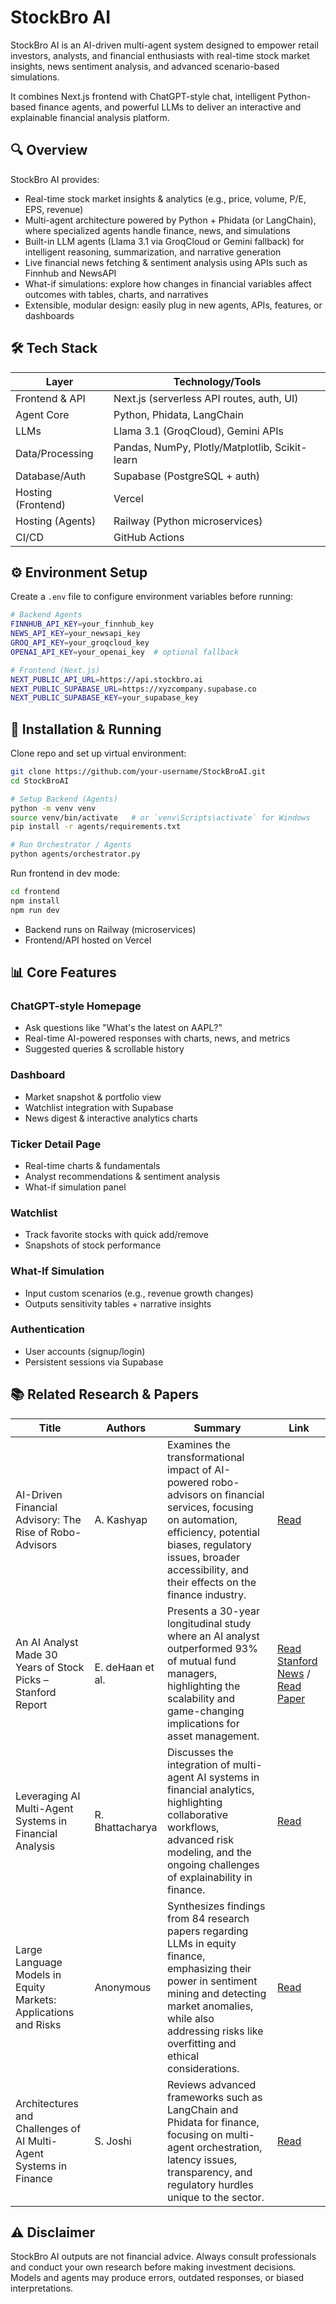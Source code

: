 # StockBro AI

StockBro AI is an AI-driven multi-agent system designed to empower retail investors, analysts, and financial enthusiasts with real-time stock market insights, news sentiment analysis, and advanced scenario-based simulations.

It combines Next.js frontend with ChatGPT-style chat, intelligent Python-based finance agents, and powerful LLMs to deliver an interactive and explainable financial analysis platform.

## 🔍 Overview

StockBro AI provides:

- Real-time stock market insights & analytics (e.g., price, volume, P/E, EPS, revenue)
- Multi-agent architecture powered by Python + Phidata (or LangChain), where specialized agents handle finance, news, and simulations
- Built-in LLM agents (Llama 3.1 via GroqCloud or Gemini fallback) for intelligent reasoning, summarization, and narrative generation
- Live financial news fetching & sentiment analysis using APIs such as Finnhub and NewsAPI
- What-if simulations: explore how changes in financial variables affect outcomes with tables, charts, and narratives
- Extensible, modular design: easily plug in new agents, APIs, features, or dashboards

## 🛠 Tech Stack

| Layer | Technology/Tools |
|-------|------------------|
| Frontend & API | Next.js (serverless API routes, auth, UI) |
| Agent Core | Python, Phidata, LangChain |
| LLMs | Llama 3.1 (GroqCloud), Gemini APIs |
| Data/Processing | Pandas, NumPy, Plotly/Matplotlib, Scikit-learn |
| Database/Auth | Supabase (PostgreSQL + auth) |
| Hosting (Frontend) | Vercel |
| Hosting (Agents) | Railway (Python microservices) |
| CI/CD | GitHub Actions |

## ⚙️ Environment Setup

Create a `.env` file to configure environment variables before running:

```bash
# Backend Agents
FINNHUB_API_KEY=your_finnhub_key
NEWS_API_KEY=your_newsapi_key
GROQ_API_KEY=your_groqcloud_key
OPENAI_API_KEY=your_openai_key  # optional fallback

# Frontend (Next.js)
NEXT_PUBLIC_API_URL=https://api.stockbro.ai
NEXT_PUBLIC_SUPABASE_URL=https://xyzcompany.supabase.co
NEXT_PUBLIC_SUPABASE_KEY=your_supabase_key
```

## 🚀 Installation & Running

Clone repo and set up virtual environment:

```bash
git clone https://github.com/your-username/StockBroAI.git
cd StockBroAI

# Setup Backend (Agents)
python -m venv venv
source venv/bin/activate   # or `venv\Scripts\activate` for Windows
pip install -r agents/requirements.txt

# Run Orchestrator / Agents
python agents/orchestrator.py
```

Run frontend in dev mode:

```bash
cd frontend
npm install
npm run dev
```

- Backend runs on Railway (microservices)
- Frontend/API hosted on Vercel

## 📊 Core Features

### ChatGPT-style Homepage
- Ask questions like "What's the latest on AAPL?"
- Real-time AI-powered responses with charts, news, and metrics
- Suggested queries & scrollable history

### Dashboard
- Market snapshot & portfolio view
- Watchlist integration with Supabase
- News digest & interactive analytics charts

### Ticker Detail Page
- Real-time charts & fundamentals
- Analyst recommendations & sentiment analysis
- What-if simulation panel

### Watchlist
- Track favorite stocks with quick add/remove
- Snapshots of stock performance

### What-If Simulation
- Input custom scenarios (e.g., revenue growth changes)
- Outputs sensitivity tables + narrative insights

### Authentication
- User accounts (signup/login)
- Persistent sessions via Supabase

## 📚 Related Research & Papers


| Title | Authors | Summary | Link |
|-------|---------|---------|------|
| AI-Driven Financial Advisory: The Rise of Robo-Advisors | A. Kashyap | Examines the transformational impact of AI-powered robo-advisors on financial services, focusing on automation, efficiency, potential biases, regulatory issues, broader accessibility, and their effects on the finance industry. | [Read](https://papers.ssrn.com/sol3/Delivery.cfm/5268858.pdf?abstractid=5268858&mirid=1) |
| An AI Analyst Made 30 Years of Stock Picks – Stanford Report | E. deHaan et al. | Presents a 30-year longitudinal study where an AI analyst outperformed 93% of mutual fund managers, highlighting the scalability and game-changing implications for asset management. | [Read Stanford News](https://news.stanford.edu/stories/2025/06/ai-stock-analyst-analysis-performance-human-mutual-fund-managers#:~:text=min%20readBusiness-,An%20AI%20analyst%20made%2030%20years%20of%20stock%20picks%20%E2%80%93%20and,by%20an%20average%20of%20600%25) / [Read Paper](https://papers.ssrn.com/sol3/papers.cfm?abstract_id=5198854) |
| Leveraging AI Multi-Agent Systems in Financial Analysis | R. Bhattacharya | Discusses the integration of multi-agent AI systems in financial analytics, highlighting collaborative workflows, advanced risk modeling, and the ongoing challenges of explainability in finance. | [Read](https://cacm.acm.org/blogcacm/leveraging-ai-multi-agent-systems-in-financial-analysis/#:~:text=AI%2Dpowered%20multi%2Dagent%20systems) |
| Large Language Models in Equity Markets: Applications and Risks | Anonymous | Synthesizes findings from 84 research papers regarding LLMs in equity finance, emphasizing their power in sentiment mining and detecting market anomalies, while also addressing risks like overfitting and ethical considerations. | [Read](https://papers.ssrn.com/sol3/papers.cfm?abstract_id=5198854) |
| Architectures and Challenges of AI Multi-Agent Systems in Finance | S. Joshi | Reviews advanced frameworks such as LangChain and Phidata for finance, focusing on multi-agent orchestration, latency issues, transparency, and regulatory hurdles unique to the sector. | [Read](https://journalcjast.com/index.php/CJAST/article/view/4558#:~:text=Despite%20the%20transformative%20potential%20of) |                                          |  Read                         

## ⚠️ Disclaimer

StockBro AI outputs are not financial advice. Always consult professionals and conduct your own research before making investment decisions. Models and agents may produce errors, outdated responses, or biased interpretations.
